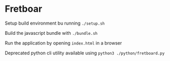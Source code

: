 # Fretboar

Setup build environment bu running `./setup.sh`

Build the javascript bundle with `./bundle.sh`

Run the application by opening `index.html` in a browser

Deprecated python cli utility available using `python3 ./python/fretboard.py`
